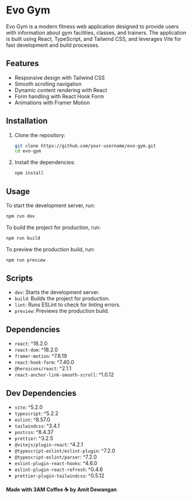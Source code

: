 # Evo Gym

Evo Gym is a modern fitness web application designed to provide users with information about gym facilities, classes, and trainers. The application is built using React, TypeScript, and Tailwind CSS, and leverages Vite for fast development and build processes.

## Features

- Responsive design with Tailwind CSS
- Smooth scrolling navigation
- Dynamic content rendering with React
- Form handling with React Hook Form
- Animations with Framer Motion

## Installation

1. Clone the repository:
   ```sh
   git clone https://github.com/your-username/evo-gym.git
   cd evo-gym
   ```

2. Install the dependencies:
   ```sh
   npm install
   ```

## Usage

To start the development server, run:
```sh
npm run dev
```

To build the project for production, run:
```sh
npm run build
```

To preview the production build, run:
```sh
npm run preview
```

## Scripts

- `dev`: Starts the development server.
- `build`: Builds the project for production.
- `lint`: Runs ESLint to check for linting errors.
- `preview`: Previews the production build.

## Dependencies

- `react`: ^18.2.0
- `react-dom`: ^18.2.0
- `framer-motion`: ^7.6.19
- `react-hook-form`: ^7.40.0
- `@heroicons/react`: ^2.1.1
- `react-anchor-link-smooth-scroll`: ^1.0.12

## Dev Dependencies

- `vite`: ^5.2.0
- `typescript`: ^5.2.2
- `eslint`: ^8.57.0
- `tailwindcss`: ^3.4.1
- `postcss`: ^8.4.37
- `prettier`: ^3.2.5
- `@vitejs/plugin-react`: ^4.2.1
- `@typescript-eslint/eslint-plugin`: ^7.2.0
- `@typescript-eslint/parser`: ^7.2.0
- `eslint-plugin-react-hooks`: ^4.6.0
- `eslint-plugin-react-refresh`: ^0.4.6
- `prettier-plugin-tailwindcss`: ^0.5.12


#### Made with 3AM Coffee ☕️ by Amit Dewangan